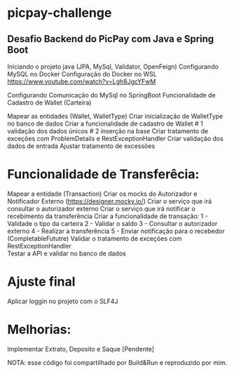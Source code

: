 # picpay-challenge
## Desafio Backend do PicPay com Java e Spring Boot

Iniciando o projeto java (JPA, MySql, Validator, OpenFeign)
Configurando MySQL no Docker
Configuração do Docker no WSL https://www.youtube.com/watch?v=Lgh8JgcYFwM

Configurando Comunicação do MySql no SpringBoot
Funcionalidade de Cadastro de Wallet (Carteira) 

Mapear as entidades (Wallet, WalletType) 
Criar inicialização de WalletType no banco de dados
Criar a funcionalidade de cadastro de Wallet
	# 1 validação dos dados únicos
	# 2 inserção na base
Criar tratamento de exceções com ProblemDetails e RestExceptionHandler
Criar validação dos dados de entrada
Ajustar tratamento de excessões

# Funcionalidade de Transferêcia:

Mapear a entidade (Transaction) 
Criar os mocks do Autorizador e Notificador Externo (https://designer.mocky.io/) 
Criar o serviço que irá consultar o autorizador externo 
Criar o serviço que irá notificar o recebimento da transferência 
Criar a funcionalidade de transação:
	1 - Validade o tipo da carteira 
	2 - Validar o saldo 
	3 - Consultar o autorizador externo 
	4 - Realizar a transferência 
	5 - Enviar notificação para o recebedor (CompletableFututre) 
Validar o tratamento de exceções com RestExceptionHandler  
Testar a API e validar no banco de dados 

# Ajuste final
Aplicar loggin no projeto com o SLF4J
 
# Melhorias:
Implementar Extrato, Deposito e Saque [Pendente]

NOTA: esse código foi compartilhado por Build&Run e reproduzido por mim.  
